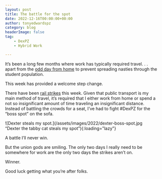```yaml
---
layout: post
title: The battle for the spot
date: 2022-12-16T00:00:00+00:00
author: tonyedwardspz
category: blog
headerImage: false
tag: 
    - DexPZ
    - Hybrid Work

---
```


It’s been a long few months where work has typically required travel. . . apart from the [odd day from home](https://tonyedwardspz.co.uk/blog/importance-of-perspective/) to prevent spreading nasties through the student population.

This week has provided a welcome step change.

There have been [rail strikes](https://www.bbc.co.uk/news/business-63951354) this week. Given that public transport is my main method of travel, it’s required that I either work from home or spend a not so insignificant amount of time traveling an insignificant distance. Instead of battling the crowds for a seat, I’ve had to fight #DexPZ for the “boss spot” on the sofa.

![Dexter steals my spot.](/assets/images/2022/dexter-boss-spot.jpg “Dexter the tabby cat steals my spot”){:loading="lazy"}

A battle I’ll never win.

But the union gods are smiling. The only two days I really need to be somewhere for work are the only two days the strikes aren’t on.

Winner.

Good luck getting what you’re after folks.
